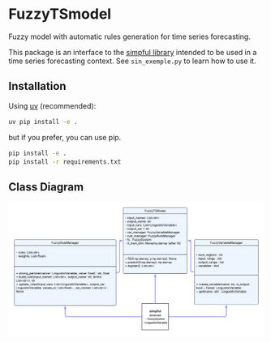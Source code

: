 # FuzzyTSmodel

Fuzzy model with automatic rules generation for time series forecasting.

This package is an interface to the [simpful library](https://github.com/aresio/simpful/blob/master/docs/index.rst) intended to be used in a time series forecasting context.
See `sin_exemple.py` to learn how to use it.

## Installation
Using [uv](https://github.com/astral-sh/uv) (recommended):
```bash
uv pip install -e .
```

but if you prefer, you can use pip.
```bash
pip install -e .
pip install -r requirements.txt
```

## Class Diagram

![FuzzyTSmodel Class UML](images/UML%20class.png "FuzzyTSmodel class UML")